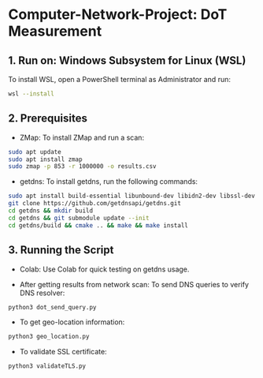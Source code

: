 # Computer-Network-Project: DoT Measurement

## 1. Run on: Windows Subsystem for Linux (WSL)
To install WSL, open a PowerShell terminal as Administrator and run:
```sh
wsl --install
```

## 2. Prerequisites
- ZMap: To install ZMap and run a scan:

```sh
sudo apt update
sudo apt install zmap
sudo zmap -p 853 -r 1000000 -o results.csv
```

- getdns: To install getdns, run the following commands:

```sh
sudo apt install build-essential libunbound-dev libidn2-dev libssl-dev cmake
git clone https://github.com/getdnsapi/getdns.git
cd getdns && mkdir build
cd getdns && git submodule update --init
cd getdns/build && cmake .. && make && make install
```

## 3. Running the Script
- Colab: Use Colab for quick testing on getdns usage.

- After getting results from network scan: To send DNS queries to verify DNS resolver:

```sh
python3 dot_send_query.py
```

- To get geo-location information:
```sh
python3 geo_location.py
```
- To validate SSL certificate:
```sh
python3 validateTLS.py
```




